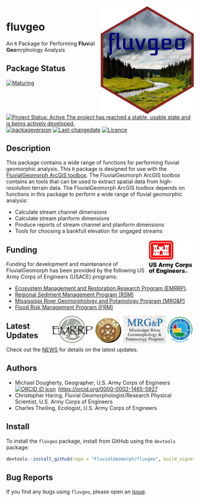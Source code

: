 
<!-- README.md is generated from README.Rmd. Please edit that file -->

<img src="man/figures/fluvgeo-3.png" width=250 align="right" />

# fluvgeo

An `R` Package for Performing **Fluv**ial **Geo**mrphology Analysis

## Package Status

[![Maturing](https://img.shields.io/badge/lifecycle-maturing-blue.svg)](https://www.tidyverse.org/lifecycle)
[![Project Status: Active The project has reached a stable, usable state
and is being actively
developed.](https://www.repostatus.org/badges/latest/active.svg)](https://www.repostatus.org/#active)
[![packageversion](https://img.shields.io/badge/Package%20version-0.1.32-orange.svg?style=flat-square)](commits/master)
[![Last-changedate](https://img.shields.io/badge/last%20change-2020--11--04-yellowgreen.svg)](/commits/master)
[![Licence](https://img.shields.io/badge/licence-CC0-blue.svg)](http://choosealicense.com/licenses/cc0-1.0/)

## Description

This package contains a wide range of functions for performing fluvial
geomorphic analysis. This `R` package is designed for use with the
[FluvialGeomorph ArcGIS
toolbox](https://github.com/FluvialGeomorph/FluvialGeomorph). The
FluvialGeomorph ArcGIS toolbox contains an tools that can be used to
extract spatial data from high-resolution terrain data. The
FluvialGeomorph ArcGIS toolbox depends on functions in this package to
perform a wide range of fluvial geomorphic analysis:

  - Calculate stream channel dimensions
  - Calculate stream planform dimensions
  - Produce reports of stream channel and planform dimensions
  - Tools for choosing a bankfull elevation for ungaged streams

<img src="man/figures/HDQLO-03_h120.jpg" width=125 align="right" />

## Funding

Funding for development and maintenance of FluvialGeomorph has been
provided by the following US Army Corps of Engineers (USACE) programs:

  - [Ecosystem Management and Restoration Research Program
    (EMRRP)](https://emrrp.el.erdc.dren.mil).
  - [Regional Sediment Management Program
    (RSM)](https://rsm.usace.army.mil/)
  - [Mississippi River Geomorphology and Potamology Program
    (MRG\&P)](https://www.mvd.usace.army.mil/Missions/Mississippi-River-Science-Technology/MS-River-Geomorphology-Potamology/)
  - [Flood Risk Management Program
    (FRM)](https://www.iwr.usace.army.mil/Missions/Flood-Risk-Management/Flood-Risk-Management-Program/)

<img src="man/figures/FRMP_300.png" height=75 align="right" /><img src="man/figures/MRG&P_300.png" height=75 align="right" /><img src="man/figures/RSMlogo.png" height=75 align="right" /><img src="man/figures/EMRRP_logo_300.png" height=75 align="right" />

## Latest Updates

Check out the [NEWS](NEWS.md) for details on the latest updates.

## Authors

  - Michael Dougherty, Geographer, U.S. Army Corps of Engineers
    <div itemscope="" itemtype="https://schema.org/Person">
    <a itemprop="sameAs" content="https://orcid.org/0000-0002-1465-5927" href="https://orcid.org/0000-0002-1465-5927" target="orcid.widget" rel="me noopener noreferrer" style="vertical-align:top;"><img src="https://orcid.org/sites/default/files/images/orcid_16x16.png" style="width:1em;margin-right:.5em;" alt="ORCID iD icon">https://orcid.org/0000-0002-1465-5927</a>
    </div>
  - Christopher Haring, Fluvial Geomorphologist/Research Physical
    Scientist, U.S. Army Corps of Engineers
  - Charles Theiling, Ecologist, U.S. Army Corps of Engineers

## Install

To install the `fluvgeo` package, install from GitHub using the
`devtools` package:

``` r
devtools::install_github(repo = "FluvialGeomorph/fluvgeo", build_vignettes = TRUE)
```

## Bug Reports

If you find any bugs using `fluvgeo`, please open an
[issue](https://github.com/FluvialGeomorph/fluvgeo/issues).
